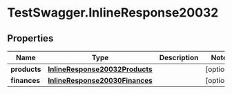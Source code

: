 # TestSwagger.InlineResponse20032

## Properties

Name | Type | Description | Notes
------------ | ------------- | ------------- | -------------
**products** | [**InlineResponse20032Products**](InlineResponse20032Products.md) |  | [optional] 
**finances** | [**InlineResponse20030Finances**](InlineResponse20030Finances.md) |  | [optional] 


